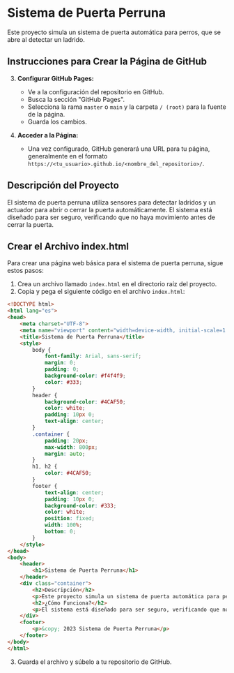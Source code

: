 # Sistema de Puerta Perruna

Este proyecto simula un sistema de puerta automática para perros, que se abre al detectar un ladrido.

## Instrucciones para Crear la Página de GitHub


3. **Configurar GitHub Pages:**
   - Ve a la configuración del repositorio en GitHub.
   - Busca la sección "GitHub Pages".
   - Selecciona la rama `master` o `main` y la carpeta `/ (root)` para la fuente de la página.
   - Guarda los cambios.

4. **Acceder a la Página:**
   - Una vez configurado, GitHub generará una URL para tu página, generalmente en el formato `https://<tu_usuario>.github.io/<nombre_del_repositorio>/`. 

## Descripción del Proyecto

El sistema de puerta perruna utiliza sensores para detectar ladridos y un actuador para abrir o cerrar la puerta automáticamente. El sistema está diseñado para ser seguro, verificando que no haya movimiento antes de cerrar la puerta. 

## Crear el Archivo index.html

Para crear una página web básica para el sistema de puerta perruna, sigue estos pasos:

1. Crea un archivo llamado `index.html` en el directorio raíz del proyecto.
2. Copia y pega el siguiente código en el archivo `index.html`:

```html
<!DOCTYPE html>
<html lang="es">
<head>
    <meta charset="UTF-8">
    <meta name="viewport" content="width=device-width, initial-scale=1.0">
    <title>Sistema de Puerta Perruna</title>
    <style>
        body {
            font-family: Arial, sans-serif;
            margin: 0;
            padding: 0;
            background-color: #f4f4f9;
            color: #333;
        }
        header {
            background-color: #4CAF50;
            color: white;
            padding: 10px 0;
            text-align: center;
        }
        .container {
            padding: 20px;
            max-width: 800px;
            margin: auto;
        }
        h1, h2 {
            color: #4CAF50;
        }
        footer {
            text-align: center;
            padding: 10px 0;
            background-color: #333;
            color: white;
            position: fixed;
            width: 100%;
            bottom: 0;
        }
    </style>
</head>
<body>
    <header>
        <h1>Sistema de Puerta Perruna</h1>
    </header>
    <div class="container">
        <h2>Descripción</h2>
        <p>Este proyecto simula un sistema de puerta automática para perros, que se abre al detectar un ladrido. Utiliza sensores para detectar ladridos y un actuador para abrir o cerrar la puerta automáticamente.</p>
        <h2>¿Cómo Funciona?</h2>
        <p>El sistema está diseñado para ser seguro, verificando que no haya movimiento antes de cerrar la puerta. Una vez que se detecta un ladrido, la puerta se abre automáticamente y se cierra cuando es seguro hacerlo.</p>
    </div>
    <footer>
        <p>&copy; 2023 Sistema de Puerta Perruna</p>
    </footer>
</body>
</html>
```

3. Guarda el archivo y súbelo a tu repositorio de GitHub. 